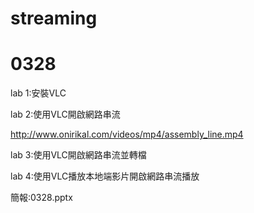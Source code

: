 # streaming


# 0328

lab 1:安裝VLC

lab 2:使用VLC開啟網路串流

http://www.onirikal.com/videos/mp4/assembly_line.mp4

lab 3:使用VLC開啟網路串流並轉檔

lab 4:使用VLC播放本地端影片開啟網路串流播放

簡報:0328.pptx
